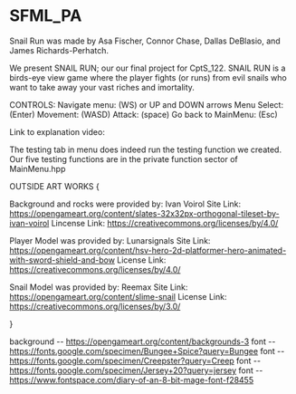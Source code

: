 # SFML_PA

Snail Run was made by Asa Fischer, Connor Chase, Dallas DeBlasio, and James Richards-Perhatch. 

We present SNAIL RUN; our our final project for CptS_122. 
SNAIL RUN is a birds-eye view game where the player fights (or runs) from evil snails who want to take away your vast riches and imortality.

CONTROLS: 
Navigate menu: (WS) or UP and DOWN arrows
Menu Select: (Enter)
Movement: (WASD) 
Attack: (space)
Go back to MainMenu: (Esc)

Link to explanation video:

The testing tab in menu does indeed run the testing function we created.
Our five testing functions are in the private function sector of MainMenu.hpp

OUTSIDE ART WORKS
{

Background and rocks were provided by:
Ivan Voirol
Site Link: https://opengameart.org/content/slates-32x32px-orthogonal-tileset-by-ivan-voirol
Lincense Link: https://creativecommons.org/licenses/by/4.0/

Player Model was provided by:
Lunarsignals
Site Link: https://opengameart.org/content/hsv-hero-2d-platformer-hero-animated-with-sword-shield-and-bow
License Link: https://creativecommons.org/licenses/by/4.0/

Snail Model was provided by:
Reemax
Site Link: https://opengameart.org/content/slime-snail
License Link: https://creativecommons.org/licenses/by/3.0/

}


background -- https://opengameart.org/content/backgrounds-3
font -- https://fonts.google.com/specimen/Bungee+Spice?query=Bungee
font -- https://fonts.google.com/specimen/Creepster?query=Creep
font -- https://fonts.google.com/specimen/Jersey+20?query=jersey
font -- https://www.fontspace.com/diary-of-an-8-bit-mage-font-f28455

